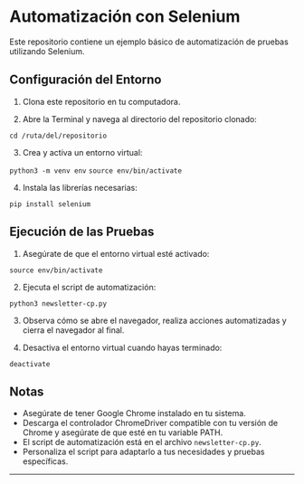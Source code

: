 # Automatización con Selenium

Este repositorio contiene un ejemplo básico de automatización de pruebas utilizando Selenium.

## Configuración del Entorno

1. Clona este repositorio en tu computadora.

2. Abre la Terminal y navega al directorio del repositorio clonado:

``cd /ruta/del/repositorio``


3. Crea y activa un entorno virtual:

``python3 -m venv env``
``source env/bin/activate``


4. Instala las librerías necesarias:

``pip install selenium``


## Ejecución de las Pruebas

1. Asegúrate de que el entorno virtual esté activado:

``source env/bin/activate``


2. Ejecuta el script de automatización:

``python3 newsletter-cp.py``


3. Observa cómo se abre el navegador, realiza acciones automatizadas y cierra el navegador al final.

4. Desactiva el entorno virtual cuando hayas terminado:

``deactivate``


## Notas

- Asegúrate de tener Google Chrome instalado en tu sistema.
- Descarga el controlador ChromeDriver compatible con tu versión de Chrome y asegúrate de que esté en tu variable PATH.
- El script de automatización está en el archivo `newsletter-cp.py`.
- Personaliza el script para adaptarlo a tus necesidades y pruebas específicas.

---


